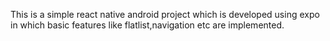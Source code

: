 ﻿This is a simple react native android project which is developed using expo in which basic features like flatlist,navigation etc are implemented.
